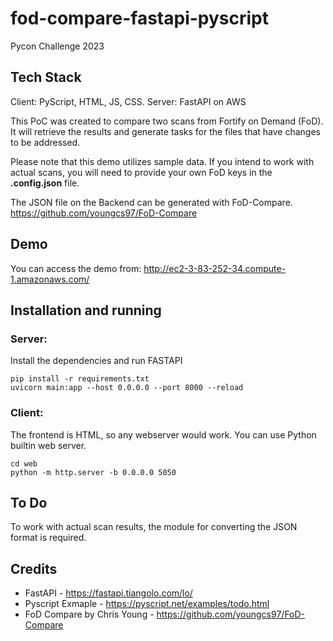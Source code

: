 # fod-compare-fastapi-pyscript
Pycon Challenge 2023


## Tech Stack
Client: PyScript, HTML, JS, CSS.
Server: FastAPI on AWS

This PoC was created to compare two scans from Fortify on Demand (FoD). It will retrieve the results and generate tasks for the files that have changes to be addressed.

Please note that this demo utilizes sample data. If you intend to work with actual scans, you will need to provide your own FoD keys in the **.config.json** file.

The JSON file on the Backend can be generated with FoD-Compare.
https://github.com/youngcs97/FoD-Compare

## Demo
You can access the demo from:
http://ec2-3-83-252-34.compute-1.amazonaws.com/

## Installation and running

### Server:
Install the dependencies and run FASTAPI

```console
pip install -r requirements.txt
uvicorn main:app --host 0.0.0.0 --port 8000 --reload
```

### Client:
The frontend is HTML, so any webserver would work. You can use Python builtin web server.

```console
cd web
python -m http.server -b 0.0.0.0 5050
```

## To Do 
To work with actual scan results, the module for converting the JSON format is required.

## Credits
- FastAPI - https://fastapi.tiangolo.com/lo/
- Pyscript Exmaple - https://pyscript.net/examples/todo.html
- FoD Compare by Chris Young - https://github.com/youngcs97/FoD-Compare
